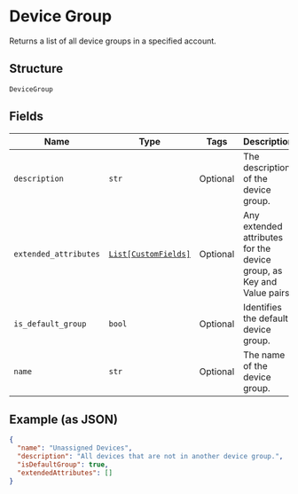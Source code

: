 
# Device Group

Returns a list of all device groups in a specified account.

## Structure

`DeviceGroup`

## Fields

| Name | Type | Tags | Description |
|  --- | --- | --- | --- |
| `description` | `str` | Optional | The description of the device group. |
| `extended_attributes` | [`List[CustomFields]`](../../doc/models/custom-fields.md) | Optional | Any extended attributes for the device group, as Key and Value pairs. |
| `is_default_group` | `bool` | Optional | Identifies the default device group. |
| `name` | `str` | Optional | The name of the device group. |

## Example (as JSON)

```json
{
  "name": "Unassigned Devices",
  "description": "All devices that are not in another device group.",
  "isDefaultGroup": true,
  "extendedAttributes": []
}
```

